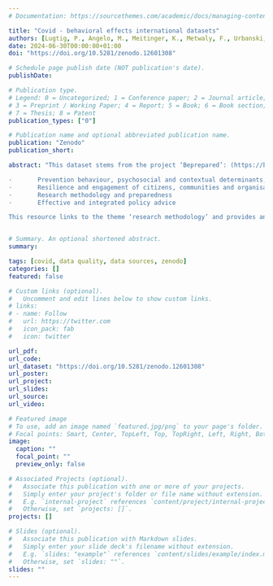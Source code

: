 ```yaml
---
# Documentation: https://sourcethemes.com/academic/docs/managing-content/

title: "Covid - behavioral effects international datasets"
authors: [Lugtig, P., Angelo, M., Meitinger, K., Metwaly, F., Urbanski, M., Li, S.]
date: 2024-06-30T00:00:00+01:00
doi: "https://doi.org/10.5281/zenodo.12601308"

# Schedule page publish date (NOT publication's date).
publishDate:

# Publication type.
# Legend: 0 = Uncategorized; 1 = Conference paper; 2 = Journal article;
# 3 = Preprint / Working Paper; 4 = Report; 5 = Book; 6 = Book section;
# 7 = Thesis; 8 = Patent
publication_types: ["0"]

# Publication name and optional abbreviated publication name.
publication: "Zenodo"
publication_short: 

abstract: "This dataset stems from the project ‘Beprepared’: (https://be-prepared-consortium.nl/) which aims to provide in-depth analyses of mixed-method behavioural science data collected throughout the unprecedented COVID-19 pandemic and inform preparedness strategies for future outbreaks. In approaching the research from a behavioural and social science perspective, researchers focus on four main themes:

·       Prevention behaviour, psychosocial and contextual determinants, and (communication) interventions
·       Resilience and engagement of citizens, communities and organisations
·       Research methodology and preparedness
·       Effective and integrated policy advice

This resource links to the theme ‘research methodology’ and provides an overview of datasets that have been used internationally to study the behavioral effects of the Covid-19 pandemic. These datasources can be used to study how people behave in a variety of settings during the Covid pandemic and so to inform policy-makers, but also to study the effects of behavioral interventions. It includes datasources that for example study mobility behavior at a regional or national level, physical distancing in public, health adherence behaviors (like handwashing, mask wearing), social contacts on- and offline, purchasing behaviors (shopping) etc."


# Summary. An optional shortened abstract.
summary:

tags: [covid, data quality, data sources, zenodo]
categories: []
featured: false

# Custom links (optional).
#   Uncomment and edit lines below to show custom links.
# links:
# - name: Follow
#   url: https://twitter.com
#   icon_pack: fab
#   icon: twitter

url_pdf:
url_code: 
url_dataset: "https://doi.org/10.5281/zenodo.12601308"
url_poster:
url_project:
url_slides:
url_source:
url_video:

# Featured image
# To use, add an image named `featured.jpg/png` to your page's folder. 
# Focal points: Smart, Center, TopLeft, Top, TopRight, Left, Right, BottomLeft, Bottom, BottomRight.
image:
  caption: ""
  focal_point: ""
  preview_only: false

# Associated Projects (optional).
#   Associate this publication with one or more of your projects.
#   Simply enter your project's folder or file name without extension.
#   E.g. `internal-project` references `content/project/internal-project/index.md`.
#   Otherwise, set `projects: []`.
projects: []

# Slides (optional).
#   Associate this publication with Markdown slides.
#   Simply enter your slide deck's filename without extension.
#   E.g. `slides: "example"` references `content/slides/example/index.md`.
#   Otherwise, set `slides: ""`.
slides: ""
---
```

